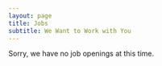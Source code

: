 ```yaml
---
layout: page
title: Jobs
subtitle: We Want to Work with You
---
```


Sorry, we have no job openings at this time.

